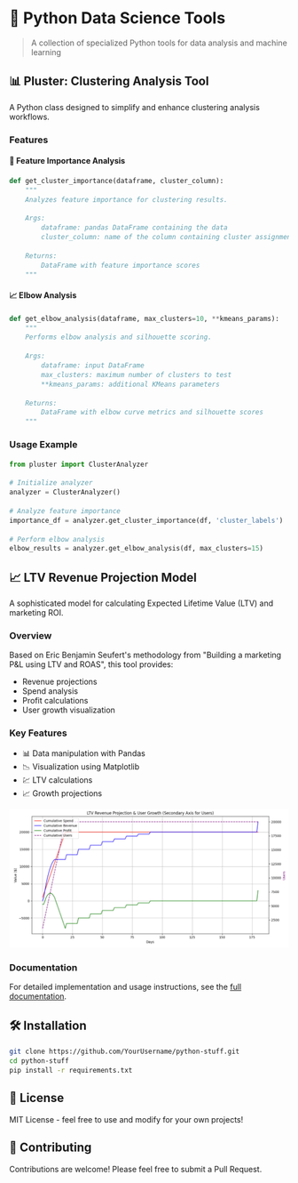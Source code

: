 # 🐍 Python Data Science Tools
> A collection of specialized Python tools for data analysis and machine learning

## 📊 Pluster: Clustering Analysis Tool
A Python class designed to simplify and enhance clustering analysis workflows.

### Features
#### 🎯 Feature Importance Analysis
```python
def get_cluster_importance(dataframe, cluster_column):
    """
    Analyzes feature importance for clustering results.
    
    Args:
        dataframe: pandas DataFrame containing the data
        cluster_column: name of the column containing cluster assignments
    
    Returns:
        DataFrame with feature importance scores
    """
```

#### 📈 Elbow Analysis
```python
def get_elbow_analysis(dataframe, max_clusters=10, **kmeans_params):
    """
    Performs elbow analysis and silhouette scoring.
    
    Args:
        dataframe: input DataFrame
        max_clusters: maximum number of clusters to test
        **kmeans_params: additional KMeans parameters
    
    Returns:
        DataFrame with elbow curve metrics and silhouette scores
    """
```

### Usage Example
```python
from pluster import ClusterAnalyzer

# Initialize analyzer
analyzer = ClusterAnalyzer()

# Analyze feature importance
importance_df = analyzer.get_cluster_importance(df, 'cluster_labels')

# Perform elbow analysis
elbow_results = analyzer.get_elbow_analysis(df, max_clusters=15)
```

## 📈 LTV Revenue Projection Model
A sophisticated model for calculating Expected Lifetime Value (LTV) and marketing ROI.

### Overview
Based on Eric Benjamin Seufert's methodology from "Building a marketing P&L using LTV and ROAS", this tool provides:
- Revenue projections
- Spend analysis
- Profit calculations
- User growth visualization

### Key Features
- 📊 Data manipulation with Pandas
- 📉 Visualization using Matplotlib
- 💹 LTV calculations
- 📈 Growth projections

![LTV Analysis Graphs](pygraph.png)

### Documentation
For detailed implementation and usage instructions, see the [full documentation](LTV_README.md).

## 🛠️ Installation
```bash
git clone https://github.com/YourUsername/python-stuff.git
cd python-stuff
pip install -r requirements.txt
```

## 📝 License
MIT License - feel free to use and modify for your own projects!

## 🤝 Contributing
Contributions are welcome! Please feel free to submit a Pull Request.
